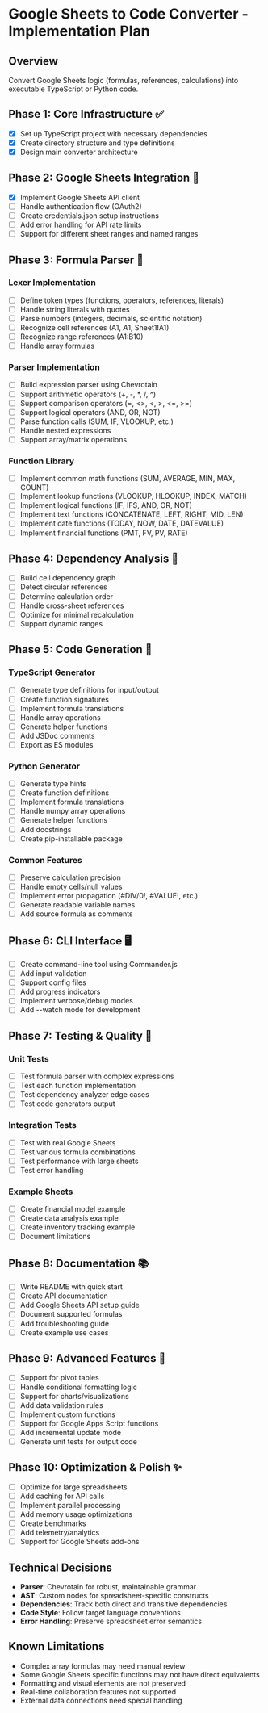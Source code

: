 # Google Sheets to Code Converter - Implementation Plan

## Overview
Convert Google Sheets logic (formulas, references, calculations) into executable TypeScript or Python code.

## Phase 1: Core Infrastructure ✅
- [x] Set up TypeScript project with necessary dependencies
- [x] Create directory structure and type definitions
- [x] Design main converter architecture

## Phase 2: Google Sheets Integration 🚧
- [x] Implement Google Sheets API client
- [ ] Handle authentication flow (OAuth2)
- [ ] Create credentials.json setup instructions
- [ ] Add error handling for API rate limits
- [ ] Support for different sheet ranges and named ranges

## Phase 3: Formula Parser 📝
### Lexer Implementation
- [ ] Define token types (functions, operators, references, literals)
- [ ] Handle string literals with quotes
- [ ] Parse numbers (integers, decimals, scientific notation)
- [ ] Recognize cell references (A1, $A$1, Sheet1!A1)
- [ ] Recognize range references (A1:B10)
- [ ] Handle array formulas

### Parser Implementation
- [ ] Build expression parser using Chevrotain
- [ ] Support arithmetic operators (+, -, *, /, ^)
- [ ] Support comparison operators (=, <>, <, >, <=, >=)
- [ ] Support logical operators (AND, OR, NOT)
- [ ] Parse function calls (SUM, IF, VLOOKUP, etc.)
- [ ] Handle nested expressions
- [ ] Support array/matrix operations

### Function Library
- [ ] Implement common math functions (SUM, AVERAGE, MIN, MAX, COUNT)
- [ ] Implement lookup functions (VLOOKUP, HLOOKUP, INDEX, MATCH)
- [ ] Implement logical functions (IF, IFS, AND, OR, NOT)
- [ ] Implement text functions (CONCATENATE, LEFT, RIGHT, MID, LEN)
- [ ] Implement date functions (TODAY, NOW, DATE, DATEVALUE)
- [ ] Implement financial functions (PMT, FV, PV, RATE)

## Phase 4: Dependency Analysis 🔗
- [ ] Build cell dependency graph
- [ ] Detect circular references
- [ ] Determine calculation order
- [ ] Handle cross-sheet references
- [ ] Optimize for minimal recalculation
- [ ] Support dynamic ranges

## Phase 5: Code Generation 🎯
### TypeScript Generator
- [ ] Generate type definitions for input/output
- [ ] Create function signatures
- [ ] Implement formula translations
- [ ] Handle array operations
- [ ] Generate helper functions
- [ ] Add JSDoc comments
- [ ] Export as ES modules

### Python Generator
- [ ] Generate type hints
- [ ] Create function definitions
- [ ] Implement formula translations
- [ ] Handle numpy array operations
- [ ] Generate helper functions
- [ ] Add docstrings
- [ ] Create pip-installable package

### Common Features
- [ ] Preserve calculation precision
- [ ] Handle empty cells/null values
- [ ] Implement error propagation (#DIV/0!, #VALUE!, etc.)
- [ ] Generate readable variable names
- [ ] Add source formula as comments

## Phase 6: CLI Interface 🖥️
- [ ] Create command-line tool using Commander.js
- [ ] Add input validation
- [ ] Support config files
- [ ] Add progress indicators
- [ ] Implement verbose/debug modes
- [ ] Add --watch mode for development

## Phase 7: Testing & Quality 🧪
### Unit Tests
- [ ] Test formula parser with complex expressions
- [ ] Test each function implementation
- [ ] Test dependency analyzer edge cases
- [ ] Test code generators output

### Integration Tests
- [ ] Test with real Google Sheets
- [ ] Test various formula combinations
- [ ] Test performance with large sheets
- [ ] Test error handling

### Example Sheets
- [ ] Create financial model example
- [ ] Create data analysis example
- [ ] Create inventory tracking example
- [ ] Document limitations

## Phase 8: Documentation 📚
- [ ] Write README with quick start
- [ ] Create API documentation
- [ ] Add Google Sheets API setup guide
- [ ] Document supported formulas
- [ ] Add troubleshooting guide
- [ ] Create example use cases

## Phase 9: Advanced Features 🚀
- [ ] Support for pivot tables
- [ ] Handle conditional formatting logic
- [ ] Support for charts/visualizations
- [ ] Add data validation rules
- [ ] Implement custom functions
- [ ] Support for Google Apps Script functions
- [ ] Add incremental update mode
- [ ] Generate unit tests for output code

## Phase 10: Optimization & Polish ✨
- [ ] Optimize for large spreadsheets
- [ ] Add caching for API calls
- [ ] Implement parallel processing
- [ ] Add memory usage optimizations
- [ ] Create benchmarks
- [ ] Add telemetry/analytics
- [ ] Support for Google Sheets add-ons

## Technical Decisions
- **Parser**: Chevrotain for robust, maintainable grammar
- **AST**: Custom nodes for spreadsheet-specific constructs  
- **Dependencies**: Track both direct and transitive dependencies
- **Code Style**: Follow target language conventions
- **Error Handling**: Preserve spreadsheet error semantics

## Known Limitations
- Complex array formulas may need manual review
- Some Google Sheets specific functions may not have direct equivalents
- Formatting and visual elements are not preserved
- Real-time collaboration features not supported
- External data connections need special handling